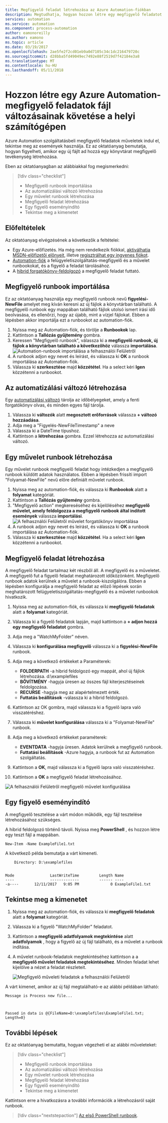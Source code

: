 ```yaml
---
title: Megfigyelő feladat létrehozása az Azure Automation-fiókban
description: Megtudhatja, hogyan hozzon létre egy megfigyelő feladatot az Azure Automation-fiók egy mappában létrehozott új fájlokat beállításjegyzékek.
services: automation
ms.service: automation
ms.component: process-automation
author: eamonoreilly
ms.author: eamono
ms.topic: article
ms.date: 03/19/2017
ms.openlocfilehash: 2ae5fe2f2cd01eb9a0d7105c34c1dc216479720c
ms.sourcegitcommit: d28bba5fd49049ec7492e88f2519d7f42184e3a8
ms.translationtype: MT
ms.contentlocale: hu-HU
ms.lasthandoff: 05/11/2018
---
```

# <a name="create-an-azure-automation-watcher-tasks-to-track-file-changes-on-a-local-machine"></a>Hozzon létre egy Azure Automation-megfigyelő feladatok fájl változásainak követése a helyi számítógépen

Azure Automation szolgáltatásbeli megfigyelő feladatok műveletek indul el, tekintse meg az események használja. Ez az oktatóanyag bemutatja, hogyan figyelheti, amikor egy új fájlt ad hozzá egy könyvtárat megfigyelő tevékenység létrehozása.

Eben az oktatóanyagban az alábbiakkal fog megismerkedni:

> [!div class="checklist"]
> * Megfigyelő runbook importálása
> * Az automatizálási változó létrehozása
> * Egy művelet runbook létrehozása
> * Megfigyelő feladat létrehozása
> * Egy figyelő eseményindító
> * Tekintse meg a kimenetet

## <a name="prerequisites"></a>Előfeltételek

Az oktatóanyag elvégzésének a következők a feltételei:

* Egy Azure-előfizetés. Ha még nem rendelkezik fiókkal, [aktiválhatja MSDN-előfizetői előnyeit](https://azure.microsoft.com/pricing/member-offers/msdn-benefits-details/), illetve [regisztrálhat egy ingyenes fiókot](https://azure.microsoft.com/free/?WT.mc_id=A261C142F).
* [Automation-fiók](automation-offering-get-started.md) a felügyeletiszolgáltatás-megfigyelő és a művelet runbookokat, és a figyelő a feladat tárolásához.
* A [hibrid forgatókönyv-feldolgozó](automation-hybrid-runbook-worker.md) a megfigyelő feladat futtató.

## <a name="import-a-watcher-runbook"></a>Megfigyelő runbook importálása

Ez az oktatóanyag használja egy megfigyelő runbook nevű **figyelési-NewFile** amelyet meg kíván keresni az új fájlok a könyvtárban található. A megfigyelő runbook egy mappában található fájlok utolsó ismert írási idő beolvasása, és ellenőrzi, hogy az újabb, mint a vízjel fájlokat. Ebben a lépésben akkor importálja ezt a runbookot az automation-fiók.

1. Nyissa meg az Automation-fiók, és törölje a **Runbookok** lap.
1. Kattintson a **Tallózás gyűjtemény** gombra.
1. Keressen "Megfigyelő runbook", válassza ki a **megfigyelő runbook, új fájlok a könyvtárban található a következőhöz** válassza **importálása**.
  ![Automation-runbook importálása a felhasználói Felületről](media/automation-watchers-tutorial/importsourcewatcher.png)
1. A runbook adjon egy nevet és leírást, és válassza ki **OK** a runbook importálása az Automation-fiók.
1. Válassza ki **szerkesztése** majd **közzététel**. Ha a select kéri **Igen** közzétenni a runbookot.

## <a name="create-an-automation-variable"></a>Az automatizálási változó létrehozása

Egy [automatizálási változó](automation-variables.md) tárolja az időbélyegeket, amely a fenti forgatókönyv olvas, és minden egyes fájl tárolja. 

1. Válassza ki **változók** alatt **megosztott erőforrások** válassza **+ változó hozzáadása**.
1. Adja meg a "Figyelés-NewFileTimestamp" a neve
1. Válassza ki a DateTime típushoz.
1. Kattintson a **létrehozása** gombra. Ezzel létrehozza az automatizálási változó.

## <a name="create-an-action-runbook"></a>Egy művelet runbook létrehozása

Egy művelet runbook megfigyelő feladat hogy intézkedjen a megfigyelő runbook küldött adatok használatos. Ebben a lépésben frissíti import "Folyamat-NewFile" nevű előre definiált művelet runbook.

1. Nyissa meg az automation-fiók, és válassza ki **Runbookok** alatt a **folyamat** kategóriát.
1. Kattintson a **Tallózás gyűjtemény** gombra.
1. "Megfigyelő action" megkereséséhez és kijelöléséhez **megfigyelő művelet, amely feldolgozza a megfigyelő runbook által indított események** válassza **importálási**.
  ![A felhasználói Felületről művelet forgatókönyv importálása](media/automation-watchers-tutorial/importsourceaction.png)
1. A runbook adjon egy nevet és leírást, és válassza ki **OK** a runbook importálása az Automation-fiók.
1. Válassza ki **szerkesztése** majd **közzététel**. Ha a select kéri **Igen** közzétenni a runbookot.

## <a name="create-a-watcher-task"></a>Megfigyelő feladat létrehozása

A megfigyelő feladat tartalmaz két részből áll. A megfigyelő és a műveletet. A megfigyelő fut a figyelő feladat meghatározott időközönként. Megfigyelő runbook adatok kerülnek a művelet a runbook-kiszolgálóra. Ebben a lépésben konfigurálja a megfigyelő feladat az előző lépések során meghatározott felügyeletiszolgáltatás-megfigyelő és a művelet runbookok hivatkozik.

1. Nyissa meg az automation-fiók, és válassza ki **megfigyelő feladatok** alatt a **folyamat** kategóriát.
1. Válassza ki a figyelő feladatok lapján, majd kattintson a **+ adjon hozzá egy megfigyelő feladatot** gombra.
1. Adja meg a "WatchMyFolder" néven.

1. Válassza ki **konfigurálása megfigyelő** válassza ki a **figyelési-NewFile** runbook.

1. Adja meg a következő értékeket a Paraméterek:

   * **FOLDERPATH** -a hibrid feldolgozó egy mappát, ahol új fájlok létrehozása. d:\examplefiles
   * **BŐVÍTMÉNY** -hagyja üresen az összes fájl kiterjesztéseinek feldolgozása.
   * **RECURSE** -hagyja meg az alapértelmezett érték.
   * **Futtatás beállítások** -válassza ki a hibrid feldolgozó.

1. Kattintson az OK gombra, majd válassza ki a figyelő lapra való visszatéréshez.
1. Válassza ki **művelet konfigurálása** válassza ki a "Folyamat-NewFile" runbook.
1. Adja meg a következő értékeket paraméterek:

   *    **EVENTDATA** -hagyja üresen. Adatok kerülnek a megfigyelő runbook.  
   *    **Futtatási beállítások** -Azure hagyja, a runbook fut az Automation szolgáltatás.

1. Kattintson a **OK**, majd válassza ki a figyelő lapra való visszatéréshez.
1. Kattintson a **OK** a megfigyelő feladat létrehozásához.

![A felhasználói Felületről megfigyelő művelet konfigurálása](media/automation-watchers-tutorial/watchertaskcreation.png)

## <a name="trigger-a-watcher"></a>Egy figyelő eseményindító

A megfigyelő tesztelése a várt módon működik, egy fájl tesztelése létrehozásához szükséges.

A hibrid feldolgozó történő távoli. Nyissa meg **PowerShell** , és hozzon létre egy teszt fájl a mappában.
  
   ```PowerShell-interactive
   New-Item -Name ExampleFile1.txt
   ```

A következő példa bemutatja a várt kimeneti.

```
    Directory: D:\examplefiles


Mode                LastWriteTime         Length Name
----                -------------         ------ ----
-a----       12/11/2017   9:05 PM              0 ExampleFile1.txt
```

## <a name="inspect-the-output"></a>Tekintse meg a kimenetet

1. Nyissa meg az automation-fiók, és válassza ki **megfigyelő feladatok** alatt a **folyamat** kategóriát.
1. Válassza ki a figyelő "WatchMyFolder" feladatot.
1. Kattintson a **megfigyelő adatfolyamok megtekintése** alatt **adatfolyamok** , hogy a figyelő az új fájl található, és a művelet a runbook indítása.
1. A művelet runbook-feladatok megtekintéséhez kattintson a a **megfigyelő művelet feladatok megtekintéséhez**. Minden feladat lehet kijelölve a nézet a feladat részleteit.

   ![Megfigyelő műveleti feladatok a felhasználói Felületről](media/automation-watchers-tutorial/WatcherActionJobs.png)

A várt kimenet, amikor az új fájl megtalálható-e az alábbi példában látható:

```
Message is Process new file...



Passed in data is @{FileName=D:\examplefiles\ExampleFile1.txt; Length=0}
```

## <a name="next-steps"></a>További lépések

Ez az oktatóanyag bemutatta, hogyan végezheti el az alábbi műveleteket:

> [!div class="checklist"]
> * Megfigyelő runbook importálása
> * Az automatizálási változó létrehozása
> * Egy művelet runbook létrehozása
> * Megfigyelő feladat létrehozása
> * Egy figyelő eseményindító
> * Tekintse meg a kimenetet

Kattintson erre a hivatkozásra a további információk a létrehozásról saját runbook.

> [!div class="nextstepaction"]
> [Az első PowerShell runbook](automation-first-runbook-textual-powershell.md).

